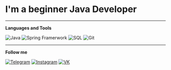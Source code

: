 # I'm a beginner Java Developer

---

**Languages and Tools**

![Java](https://img.shields.io/badge/Java-9A5812?style=for-the-badge&logo=java)
![Spring Framerwork](https://img.shields.io/badge/Spring_Framerwork-2F4F4F?style=for-the-badge&logo=Spring)
![SQL](https://img.shields.io/badge/SQL-2F4F4F?style=for-the-badge&logo=postgresql)
![Git](https://img.shields.io/badge/Git-2F4F4F?style=for-the-badge&logo=git)

---

**Follow me**

[![Telegram](https://img.shields.io/badge/Telegram-2F4F4F?style=for-the-badge&logo=Telegram)](https://tlgg.ru/@yara_mint)
[![Instagram](https://img.shields.io/badge/Instagram-2F4F4F?style=for-the-badge&logo=Instagram)](https://www.instagram.com/the_y_the_yara/)
[![VK](https://img.shields.io/badge/VKontakte-2F4F4F?style=for-the-badge&logo=vk)](https://vk.com/omelyanenko)
